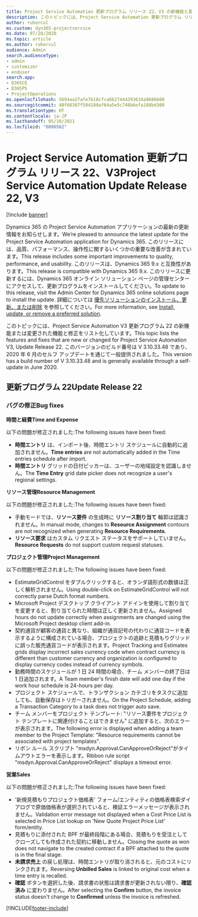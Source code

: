 ```yaml
---
title: Project Service Automation 更新プログラム リリース 22、V3 の新機能と変更点
description: このトピックには、Project Service Automation 更新プログラム リリース 22、V3 で利用可能な機能と修正をリスト化しています。
author: ruhercul
ms.custom: dyn365-projectservice
ms.date: 07/28/2020
ms.topic: article
ms.author: ruhercul
audience: Admin
search.audienceType:
- admin
- customizer
- enduser
search.app:
- D365CE
- D365PS
- ProjectOperations
ms.openlocfilehash: 5694aa27afe7618cfca6b27444393634a9686600
ms.sourcegitcommit: 40f68387f594180af64a5e5c748b6efa188bd300
ms.translationtype: HT
ms.contentlocale: ja-JP
ms.lasthandoff: 05/10/2021
ms.locfileid: "6006562"
---
```

# <a name="project-service-automation-update-release-22-v3"></a><span data-ttu-id="da91e-103">Project Service Automation 更新プログラム リリース 22、V3</span><span class="sxs-lookup"><span data-stu-id="da91e-103">Project Service Automation Update Release 22, V3</span></span>

[!include [banner](../includes/psa-now-project-operations.md)]

<span data-ttu-id="da91e-104">Dynamics 365 の Project Service Automation アプリケーションの最新の更新情報をお知らせします。</span><span class="sxs-lookup"><span data-stu-id="da91e-104">We’re pleased to announce the latest update for the Project Service Automation application for Dynamics 365.</span></span> <span data-ttu-id="da91e-105">このリリースには、品質、パフォーマンス、操作性に関するいくつかの重要な改善が含まれています。</span><span class="sxs-lookup"><span data-stu-id="da91e-105">This release includes some important improvements to quality, performance, and usability.</span></span> <span data-ttu-id="da91e-106">このリリースは、Dynamics 365 9.x と互換性があります。</span><span class="sxs-lookup"><span data-stu-id="da91e-106">This release is compatible with Dynamics 365 9.x.</span></span> <span data-ttu-id="da91e-107">このリリースに更新するには、Dynamics 365 オンライン ソリューション ページの管理センターにアクセスして、更新プログラムをインストールしてください。</span><span class="sxs-lookup"><span data-stu-id="da91e-107">To update to this release, visit the Admin Center for Dynamics 365 online solutions page to install the update.</span></span> <span data-ttu-id="da91e-108">詳細については [優先ソリューションのインストール、更新、または削除](/power-platform/admin/install-remove-preferred-solution) を参照してください。</span><span class="sxs-lookup"><span data-stu-id="da91e-108">For more information, see [Install, update, or remove a preferred solution](/power-platform/admin/install-remove-preferred-solution).</span></span>

<span data-ttu-id="da91e-109">このトピックには、Project Service Automation V3 更新プログラム 22 の新機能または変更された機能と修正をリスト化しています。</span><span class="sxs-lookup"><span data-stu-id="da91e-109">This topic lists the features and fixes that are new or changed for Project Service Automation V3, Update Release 22.</span></span> <span data-ttu-id="da91e-110">このバージョンのビルド番号は V 3.10.33.48 であり、2020 年 6 月のセルフ アップデートを通じて一般提供されました。</span><span class="sxs-lookup"><span data-stu-id="da91e-110">This version has a build number of V 3.10.33.48 and is generally available through a self-update in June 2020.</span></span>

## <a name="update-release-22"></a><span data-ttu-id="da91e-111">更新プログラム 22</span><span class="sxs-lookup"><span data-stu-id="da91e-111">Update Release 22</span></span>

### <a name="bug-fixes"></a><span data-ttu-id="da91e-112">バグの修正</span><span class="sxs-lookup"><span data-stu-id="da91e-112">Bug fixes</span></span>



<span data-ttu-id="da91e-113">**時間と経費**</span><span class="sxs-lookup"><span data-stu-id="da91e-113">**Time and Expense**</span></span>

<span data-ttu-id="da91e-114">以下の問題が修正されました:</span><span class="sxs-lookup"><span data-stu-id="da91e-114">The following issues have been fixed:</span></span>

- <span data-ttu-id="da91e-115">**時間エントリ** は、インポート後、時間エントリ スケジュールに自動的に追加されません。</span><span class="sxs-lookup"><span data-stu-id="da91e-115">**Time entries** are not automatically added in the Time entries schedule after import.</span></span>
- <span data-ttu-id="da91e-116">**時間エントリ** グリッドの日付ピッカーは、ユーザーの地域設定を認識しません。</span><span class="sxs-lookup"><span data-stu-id="da91e-116">The **Time Entry** grid date picker does not recognize a user's regional settings.</span></span>

<span data-ttu-id="da91e-117">**リソース管理**</span><span class="sxs-lookup"><span data-stu-id="da91e-117">**Resource Management**</span></span>

<span data-ttu-id="da91e-118">以下の問題が修正されました:</span><span class="sxs-lookup"><span data-stu-id="da91e-118">The following issues have been fixed:</span></span>

- <span data-ttu-id="da91e-119">手動モードでは、**リソース要件** の生成時に **リソース割り当て** 輪郭は認識されません。</span><span class="sxs-lookup"><span data-stu-id="da91e-119">In manual mode, changes to **Resource Assignment** contours are not recognized when generating **Resource Requirements**.</span></span>
- <span data-ttu-id="da91e-120">**リソース要求** はカスタム リクエスト ステータスをサポートしていません。</span><span class="sxs-lookup"><span data-stu-id="da91e-120">**Resource Requests** do not support custom request statuses.</span></span>

<span data-ttu-id="da91e-121">**プロジェクト管理**</span><span class="sxs-lookup"><span data-stu-id="da91e-121">**Project Management**</span></span>

<span data-ttu-id="da91e-122">以下の問題が修正されました:</span><span class="sxs-lookup"><span data-stu-id="da91e-122">The following issues have been fixed:</span></span>

- <span data-ttu-id="da91e-123">EstimateGridControl をダブルクリックすると、オランダ語形式の数値は正しく解析されません。</span><span class="sxs-lookup"><span data-stu-id="da91e-123">Using double-click on EstimateGridControl will not correctly parse Dutch format numbers.</span></span>
- <span data-ttu-id="da91e-124">Microsoft Project デスクトップ クライアント アドインを使用して割り当てを変更すると、割り当てられた時間は正しく更新されません。</span><span class="sxs-lookup"><span data-stu-id="da91e-124">Assigned hours do not update correctly when assignments are changed using the Microsoft Project desktop client add-in.</span></span>
- <span data-ttu-id="da91e-125">契約通貨が顧客の通貨と異なり、組織が通貨記号の代わりに通貨コードを表示するように構成されている場合、プロジェクトの追跡と見積もりグリッドに誤った販売通貨コードが表示されます。</span><span class="sxs-lookup"><span data-stu-id="da91e-125">Project Tracking and Estimates grids display incorrect sales currency code when contract currency is different than customer currency and organization is configured to display currency codes instead of currency symbols.</span></span>
- <span data-ttu-id="da91e-126">勤務時間のスケジュールが 1 日 24 時間の場合、チーム メンバーの終了日は 1 日追加されます。</span><span class="sxs-lookup"><span data-stu-id="da91e-126">A Team member's finish date will add one day if the work hour schedule is 24-hours per day.</span></span>
- <span data-ttu-id="da91e-127">プロジェクト スケジュールで、トランザクション カテゴリをタスクに追加しても、自動保存はトリガーされません。</span><span class="sxs-lookup"><span data-stu-id="da91e-127">On the Project Schedule, adding a Transaction Category to a task does not trigger auto save.</span></span>
- <span data-ttu-id="da91e-128">チーム メンバーをプロジェクト テンプレート: "リソース要件をプロジェクト テンプレートに関連付けることはできません" に追加すると、次のエラーが表示されます。</span><span class="sxs-lookup"><span data-stu-id="da91e-128">The following error is displayed when adding a team member to the Project Template: "Resource requirements cannot be associated with project templates".</span></span> 
- <span data-ttu-id="da91e-129">リボン ルール スクリプト "msdyn.Approval.CanApproveOrReject"がタイムアウトエラーを表示します。</span><span class="sxs-lookup"><span data-stu-id="da91e-129">Ribbon rule script "msdyn.Approval.CanApproveOrReject" displays a timeout error.</span></span>

<span data-ttu-id="da91e-130">**営業**</span><span class="sxs-lookup"><span data-stu-id="da91e-130">**Sales**</span></span>

<span data-ttu-id="da91e-131">以下の問題が修正されました:</span><span class="sxs-lookup"><span data-stu-id="da91e-131">The following issues have been fixed:</span></span>

- <span data-ttu-id="da91e-132">'新規見積もりプロジェクト価格表' フォーム/エンティティの価格表検索ダイアログで原価価格表が選択されていると、検証エラーメッセージが表示されません。</span><span class="sxs-lookup"><span data-stu-id="da91e-132">Validation error message not displayed when a Cost Price List is selected in Price List lookup on 'New Quote Project Price List' form/entity.</span></span>
- <span data-ttu-id="da91e-133">見積もりに添付された BPF が最終段階にある場合、見積もりを受注としてクローズしても作成された契約に移動しません。</span><span class="sxs-lookup"><span data-stu-id="da91e-133">Closing the quote as won does not navigate to the created contract if a BPF attached to the quote is in the final stage.</span></span>
- <span data-ttu-id="da91e-134">**未請求売上** の戻し処理は、時間エントリが取り消されると、元のコストにリンクされます。</span><span class="sxs-lookup"><span data-stu-id="da91e-134">Reversing **Unbilled Sales** is linked to original cost when a time entry is recalled.</span></span>
- <span data-ttu-id="da91e-135">**確認** ボタンを選択した後、請求書の状態は請求書が更新されない限り、**確認済み** に変わりません。</span><span class="sxs-lookup"><span data-stu-id="da91e-135">After selecting the **Confirm** button, the invoice status doesn't change to **Confirmed** unless the invoice is refreshed.</span></span>


[!INCLUDE[footer-include](../includes/footer-banner.md)]